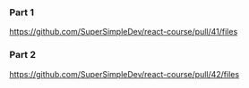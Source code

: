 ### Part 1
https://github.com/SuperSimpleDev/react-course/pull/41/files

### Part 2
https://github.com/SuperSimpleDev/react-course/pull/42/files